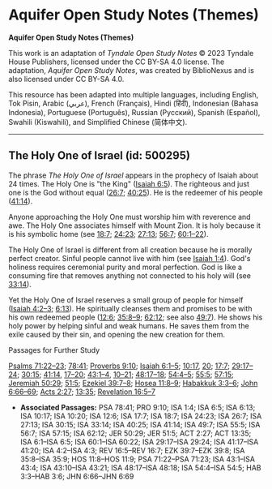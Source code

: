 # Aquifer Open Study Notes (Themes)

**Aquifer Open Study Notes (Themes)**

This work is an adaptation of *Tyndale Open Study Notes* © 2023 Tyndale House Publishers, licensed under the CC BY\-SA 4\.0 license. The adaptation, *Aquifer Open Study Notes*, was created by BiblioNexus and is also licensed under CC BY\-SA 4\.0\.

This resource has been adapted into multiple languages, including English, Tok Pisin, Arabic (عربي), French (Français), Hindi (हिंदी), Indonesian (Bahasa Indonesia), Portuguese (Português), Russian (Русский), Spanish (Español), Swahili (Kiswahili), and Simplified Chinese (简体中文).



--------------------------------

## The Holy One of Israel (id: 500295)

The phrase *The Holy One of Israel* appears in the prophecy of Isaiah about 24 times. The Holy One is "the King" ([Isaiah 6:5](https://ref.ly/Isa6:5)). The righteous and just one is the God without equal ([26:7](https://ref.ly/Isa26:7); [40:25](https://ref.ly/Isa40:25)). He is the redeemer of his people ([41:14](https://ref.ly/Isa41:14)). 

Anyone approaching the Holy One must worship him with reverence and awe. The Holy One associates himself with Mount Zion. It is holy because it is his symbolic home (see [18:7](https://ref.ly/Isa18:7); [24:23](https://ref.ly/Isa24:23); [27:13](https://ref.ly/Isa27:13); [56:7](https://ref.ly/Isa56:7); [60:1–22](https://ref.ly/Isa60:1-Isa60:22)).

The Holy One of Israel is different from all creation because he is morally perfect creator. Sinful people cannot live with him (see [Isaiah 1:4](https://ref.ly/Isa1:4)). God's holiness requires ceremonial purity and moral perfection. God is like a consuming fire that removes anything not connected to his holy will (see [33:14](https://ref.ly/Isa33:14)).

Yet the Holy One of Israel reserves a small group of people for himself ([Isaiah 4:2–3](https://ref.ly/Isa4:2-Isa4:3); [6:13](https://ref.ly/Isa6:13)). He spiritually cleanses them and promises to be with his own redeemed people ([12:6](https://ref.ly/Isa12:6); [35:8–9](https://ref.ly/Isa35:8-Isa35:9); [62:12](https://ref.ly/Isa62:12); see also [49:7](https://ref.ly/Isa49:7)). He shows his holy power by helping sinful and weak humans. He saves them from the exile caused by their sin, and opening the new creation for them.

Passages for Further Study

[Psalms 71:22–23](https://ref.ly/Ps71:22-Ps71:23); [78:41](https://ref.ly/Ps78:41); [Proverbs 9:10](https://ref.ly/Prov9:10); [Isaiah 6:1–5](https://ref.ly/Isa6:1-Isa6:5); [10:17](https://ref.ly/Isa10:17), [20](https://ref.ly/Isa10:20); [17:7](https://ref.ly/Isa17:7); [29:17–24](https://ref.ly/Isa29:17-Isa29:24); [30:15](https://ref.ly/Isa30:15); [41:14](https://ref.ly/Isa41:14), [17–20](https://ref.ly/Isa41:17-Isa41:20); [43:1–4](https://ref.ly/Isa43:1-Isa43:4), [10–21](https://ref.ly/Isa43:10-Isa43:21); [48:17–18](https://ref.ly/Isa48:17-Isa48:18); [54:4–5](https://ref.ly/Isa54:4-Isa54:5); [55:5](https://ref.ly/Isa55:5); [57:15](https://ref.ly/Isa57:15); [Jeremiah 50:29](https://ref.ly/Jer50:29); [51:5](https://ref.ly/Jer51:5); [Ezekiel 39:7–8](https://ref.ly/Ezek39:7-Ezek39:8); [Hosea 11:8–9](https://ref.ly/Hos11:8-Hos11:9); [Habakkuk 3:3–6](https://ref.ly/Hab3:3-Hab3:6); [John 6:66–69](https://ref.ly/John6:66-John6:69); [Acts 2:27](https://ref.ly/Acts2:27); [13:35](https://ref.ly/Acts13:35); [Revelation 16:5–7](https://ref.ly/Rev16:5-Rev16:7)

* **Associated Passages:** PSA 78:41; PRO 9:10; ISA 1:4; ISA 6:5; ISA 6:13; ISA 10:17; ISA 10:20; ISA 12:6; ISA 17:7; ISA 18:7; ISA 24:23; ISA 26:7; ISA 27:13; ISA 30:15; ISA 33:14; ISA 40:25; ISA 41:14; ISA 49:7; ISA 55:5; ISA 56:7; ISA 57:15; ISA 62:12; JER 50:29; JER 51:5; ACT 2:27; ACT 13:35; ISA 6:1–ISA 6:5; ISA 60:1–ISA 60:22; ISA 29:17–ISA 29:24; ISA 41:17–ISA 41:20; ISA 4:2–ISA 4:3; REV 16:5–REV 16:7; EZK 39:7–EZK 39:8; ISA 35:8–ISA 35:9; HOS 11:8–HOS 11:9; PSA 71:22–PSA 71:23; ISA 43:1–ISA 43:4; ISA 43:10–ISA 43:21; ISA 48:17–ISA 48:18; ISA 54:4–ISA 54:5; HAB 3:3–HAB 3:6; JHN 6:66–JHN 6:69


